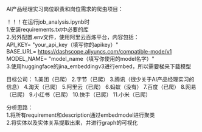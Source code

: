 AI产品经理实习岗位职责和岗位需求的爬虫项目：

！！！在运行job_analysis.ipynb时   
1.安装requirements.txt中必要的库   
2.另外配置.env文件，使用阿里云百炼平台，内容包括：   
API_KEY= "your_api_key（填写你的apikey）"   
BASE_URL= https://dashscope.aliyuncs.com/compatible-mode/v1   
MODEL_NAME= "model_name（填写你使用的model名字）"   
3.使用huggingface的jina_embeddingv3进行embed，所以需要梯来下载模型

目标公司：
1.美团（已爬）
2.字节（已爬）
3.腾讯（很少关于AI产品经理实习的信息）
4.淘天（已爬）
5.阿里云（已爬）
6.蚂蚁（没有）
7.百度（已爬）
8.网易（已爬）
9.小红书（已爬）
10.快手（已爬）
11.小米（已爬）


分析思路：   
1.将所有requirement和description通过embedmodel进行聚类   
2.将实体以及实体关系提取出来，并进行graph的可视化   

